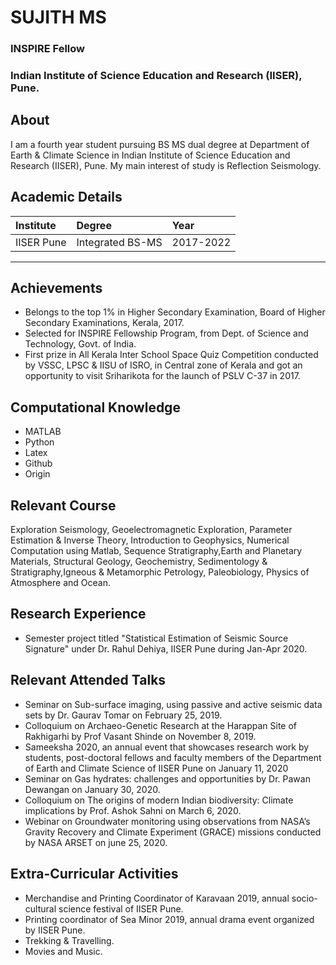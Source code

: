 # SUJITH MS
### INSPIRE Fellow
### Indian Institute of Science Education and Research (IISER), Pune.

## About
I am a fourth year student pursuing BS MS dual degree at Department of Earth & Climate Science in Indian Institute of Science Education and Research (IISER), Pune.
My main interest of study is Reflection Seismology.

## Academic Details
| Institute        | Degree            | Year       |
|:-----------------|:------------------|:-----------|
| IISER Pune       | Integrated BS-MS  | 2017-2022  |
***

## Achievements
* Belongs to the top 1% in Higher Secondary Examination, Board of Higher Secondary Examinations, Kerala, 2017.
* Selected for INSPIRE Fellowship Program, from Dept. of Science and Technology, Govt. of India.
* First prize in All Kerala Inter School Space Quiz Competition conducted by VSSC, LPSC & IISU of ISRO, 
  in Central zone of Kerala and got an opportunity to visit Sriharikota for the launch of PSLV C-37 in 2017.
 
## Computational Knowledge
* MATLAB
* Python
* Latex
* Github
* Origin
 
## Relevant Course
 Exploration Seismology, Geoelectromagnetic Exploration, Parameter Estimation & Inverse Theory, Introduction to Geophysics, Numerical Computation using Matlab, Sequence Stratigraphy,Earth and Planetary Materials, Structural Geology, Geochemistry, Sedimentology & Stratigraphy,Igneous & Metamorphic Petrology, Paleobiology, Physics of Atmosphere and Ocean.

##  Research Experience
* Semester project titled "Statistical Estimation of Seismic Source Signature" under Dr. Rahul Dehiya, IISER Pune during Jan-Apr 2020.

## Relevant Attended Talks
* Seminar on Sub-surface imaging, using passive and active seismic data sets by Dr. Gaurav Tomar on February 25, 2019.
* Colloquium on Archaeo-Genetic Research at the Harappan Site of Rakhigarhi by Prof Vasant Shinde on November 8, 2019.
* Sameeksha 2020, an annual event that showcases research work by students, post-doctoral fellows and faculty members of the Department of 
  Earth and Climate Science of IISER Pune on January 11, 2020
* Seminar on Gas hydrates: challenges and opportunities by Dr. Pawan Dewangan on January 30, 2020.
* Colloquium on The origins of modern Indian biodiversity: Climate implications by Prof. Ashok Sahni on March 6, 2020.
* Webinar on Groundwater monitoring using observations from NASA’s Gravity Recovery and Climate Experiment (GRACE) missions conducted by
  NASA ARSET on june 25, 2020.

## Extra-Curricular Activities
* Merchandise and Printing Coordinator of Karavaan 2019, annual socio-cultural science festival of IISER Pune.
* Printing coordinator of Sea Minor 2019, annual drama event organized by IISER Pune.
* Trekking & Travelling.
* Movies and Music.

